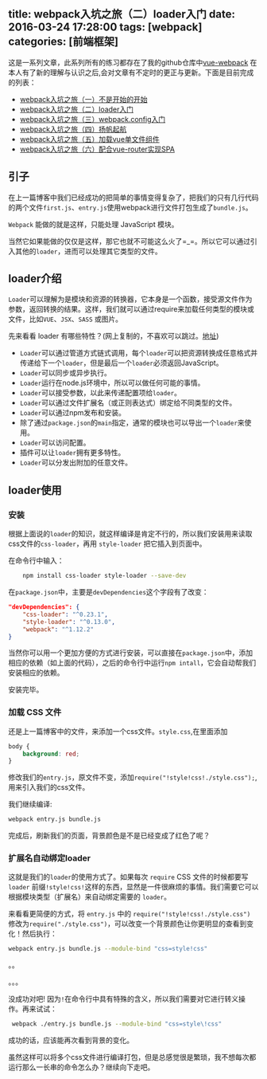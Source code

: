 title: webpack入坑之旅（二）loader入门
date: 2016-03-24 17:28:00
tags: [webpack]
categories: [前端框架]
---

这是一系列文章，此系列所有的练习都存在了我的github仓库中[vue-webpack](//github.com/guowenfh/vue-webpack) 在本人有了新的理解与认识之后,会对文章有不定时的更正与更新。下面是目前完成的列表：

- [webpack入坑之旅（一）不是开始的开始](//guowenfh.github.io/2016/03/24/vue-webpack-01-base/)
- [webpack入坑之旅（二）loader入门](//guowenfh.github.io/2016/03/24/vue-webpack-02-deploy/)
- [webpack入坑之旅（三）webpack.config入门](//guowenfh.github.io/2016/03/24/vue-webpack-03-config/)
- [webpack入坑之旅（四）扬帆起航](//guowenfh.github.io/2016/03/24/vue-webpack-04-custom/)
- [webpack入坑之旅（五）加载vue单文件组件](//guowenfh.github.io/2016/03/25/vue-webpack-05-vue/)
- [webpack入坑之旅（六）配合vue-router实现SPA](//guowenfh.github.io/2016/03/28/vue-webpack-06-router/)


## 引子

在上一篇博客中我们已经成功的把简单的事情变得复杂了，把我们的只有几行代码的两个文件`first.js`、`entry.js`使用webpack进行文件打包生成了`bundle.js`。

`Webpack` 能做的就是这样，只能处理 JavaScript 模块。

当然它如果能做的仅仅是这样，那它也就不可能这么火了=_=。所以它可以通过引入其他的`loader`，进而可以处理其它类型的文件。

## loader介绍

`Loader`可以理解为是模块和资源的转换器，它本身是一个函数，接受源文件作为参数，返回转换的结果。这样，我们就可以通过require来加载任何类型的模块或文件，比如`VUE`、`JSX`、`SASS` 或图片。

先来看看 loader 有哪些特性？(网上复制的，不喜欢可以跳过。[地址](http://www.hubwiz.com/class/5670d0a77e7d40946afc5e65))

- `Loader`可以通过管道方式链式调用，每个`loader`可以把资源转换成任意格式并传递给下一个`loader`，但是最后一个`loader`必须返回JavaScript。
- `Loader`可以同步或异步执行。
- `Loader`运行在node.js环境中，所以可以做任何可能的事情。
- `Loader`可以接受参数，以此来传递配置项给`loader`。
- `Loader`可以通过文件扩展名（或正则表达式）绑定给不同类型的文件。
- `Loader`可以通过npm发布和安装。
- 除了通过`package.json`的`main`指定，通常的模块也可以导出一个`loader`来使用。
- `Loader`可以访问配置。
- 插件可以让`loader`拥有更多特性。
- `Loader`可以分发出附加的任意文件。


## loader使用

### 安装

根据上面说的`loader`的知识，就这样编译是肯定不行的，所以我们安装用来读取css文件的`css-loader`，再用 `style-loader` 把它插入到页面中。

在命令行中输入：
```sh
    npm install css-loader style-loader --save-dev
```
在`package.json`中，主要是`devDependencies`这个字段有了改变：

```json
"devDependencies": {
    "css-loader": "^0.23.1",
    "style-loader": "^0.13.0",
    "webpack": "^1.12.2"
}
```
当然你可以用一个更加方便的方式进行安装，可以直接在`package.json`中，添加相应的依赖（如上面的代码），之后的命令行中运行`npm intall`，它会自动帮我们安装相应的依赖。

安装完毕。

### 加载 CSS 文件

还是上一篇博客中的文件，来添加一个css文件。`style.css`,在里面添加

```css
body {
    background: red;
}
```
修改我们的`entry.js`，原文件不变，添加`require("!style!css!./style.css");`,用来引入我们的css文件。

我们继续编译:

```sh
webpack entry.js bundle.js
```
完成后，刷新我们的页面，背景颜色是不是已经变成了红色了呢？

### 扩展名自动绑定loader

这就是我们的`loader`的使用方式了。如果每次 `require` CSS 文件的时候都要写 `loader` 前缀`!style!css!`这样的东西，显然是一件很麻烦的事情。我们需要它可以根据模块类型（扩展名）来自动绑定需要的 `loader`。

来看看更简便的方式，将 `entry.js` 中的 `require("!style!css!./style.css") `修改为` require("./style.css") `，可以改变一个背景颜色让你更明显的查看到变化！然后执行：

```sh
webpack entry.js bundle.js --module-bind "css=style!css"
```
。。

。。。

没成功对吧!
因为`!`在命令行中具有特殊的含义，所以我们需要对它进行转义操作。再来试试：

```sh
 webpack ./entry.js bundle.js --module-bind "css=style\!css"
```

成功的话，应该能再次看到背景的变化。

虽然这样可以将多个css文件进行编译打包，但是总感觉很是繁琐，我不想每次都运行那么一长串的命令怎么办？继续向下走吧。


